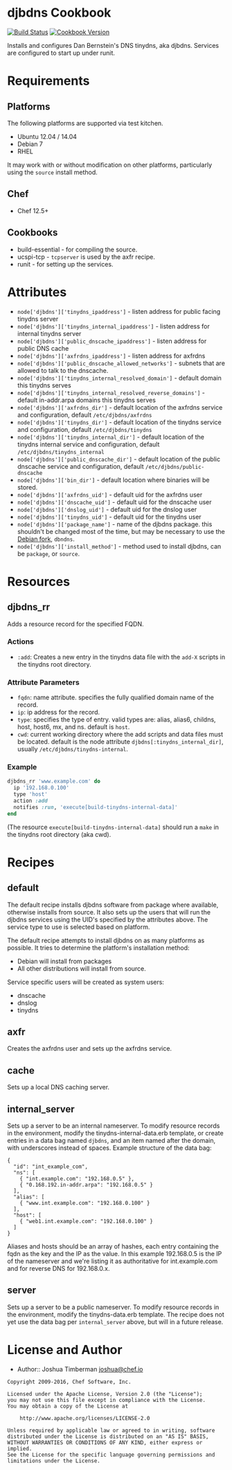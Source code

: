 # djbdns Cookbook

[![Build Status](https://travis-ci.org/chef-cookbooks/djbdns.svg?branch=master)](https://travis-ci.org/chef-cookbooks/djbdns) [![Cookbook Version](https://img.shields.io/cookbook/v/djbdns.svg)](https://supermarket.chef.io/cookbooks/djbdns)

Installs and configures Dan Bernstein's DNS tinydns, aka djbdns. Services are configured to start up under runit.

# Requirements

## Platforms

The following platforms are supported via test kitchen.

- Ubuntu 12.04 / 14.04
- Debian 7
- RHEL

It may work with or without modification on other platforms, particularly using the `source` install method.

## Chef

- Chef 12.5+

## Cookbooks

- build-essential - for compiling the source.
- ucspi-tcp - `tcpserver` is used by the axfr recipe.
- runit - for setting up the services.

# Attributes

- `node['djbdns']['tinydns_ipaddress']` - listen address for public facing tinydns server
- `node['djbdns']['tinydns_internal_ipaddress']` - listen address for internal tinydns server
- `node['djbdns']['public_dnscache_ipaddress']` - listen address for public DNS cache
- `node['djbdns']['axfrdns_ipaddress']` - listen address for axfrdns
- `node['djbdns']['public_dnscache_allowed_networks']` - subnets that are allowed to talk to the dnscache.
- `node['djbdns']['tinydns_internal_resolved_domain']` - default domain this tinydns serves
- `node['djbdns']['tinydns_internal_resolved_reverse_domains']` - default in-addr.arpa domains this tinydns serves
- `node['djbdns']['axfrdns_dir']` - default location of the axfrdns service and configuration, default `/etc/djbdns/axfrdns`
- `node['djbdns']['tinydns_dir']` - default location of the tinydns service and configuration, default `/etc/djbdns/tinydns`
- `node['djbdns']['tinydns_internal_dir']` - default location of the tinydns internal service and configuration, default `/etc/djbdns/tinydns_internal`
- `node['djbdns']['public_dnscache_dir']` - default location of the public dnscache service and configuration, default `/etc/djbdns/public-dnscache`
- `node['djbdns']['bin_dir']` - default location where binaries will be stored.
- `node['djbdns']['axfrdns_uid']` - default uid for the axfrdns user
- `node['djbdns']['dnscache_uid']` - default uid for the dnscache user
- `node['djbdns']['dnslog_uid']` - default uid for the dnslog user
- `node['djbdns']['tinydns_uid']` - default uid for the tinydns user
- `node['djbdns']['package_name']` - name of the djbdns package. this shouldn't be changed most of the time, but may be necessary to use the [Debian fork](http://en.wikipedia.org/wiki/Dbndns), `dbndns`.
- `node['djbdns']['install_method']` - method used to install djbdns, can be `package`, or `source`.

# Resources

## djbdns_rr

Adds a resource record for the specified FQDN.

### Actions

- `:add`: Creates a new entry in the tinydns data file with the `add-X` scripts in the tinydns root directory.

### Attribute Parameters

- `fqdn`: name attribute. specifies the fully qualified domain name of the record.
- `ip`: ip address for the record.
- `type`: specifies the type of entry. valid types are: alias, alias6, childns, host, host6, mx, and ns. default is `host`.
- `cwd`: current working directory where the add scripts and data files must be located. default is the node attribute `djbdns[:tinydns_internal_dir]`, usually `/etc/djbdns/tinydns-internal`.

### Example

```ruby
djbdns_rr 'www.example.com' do
  ip '192.168.0.100'
  type 'host'
  action :add
  notifies :run, 'execute[build-tinydns-internal-data]'
end
```

(The resource `execute[build-tinydns-internal-data]` should run a `make` in the tinydns root directory (aka cwd).

# Recipes

## default

The default recipe installs djbdns software from package where available, otherwise installs from source. It also sets up the users that will run the djbdns services using the UID's specified by the attributes above. The service type to use is selected based on platform.

The default recipe attempts to install djbdns on as many platforms as possible. It tries to determine the platform's installation method:

- Debian will install from packages
- All other distributions will install from source.

Service specific users will be created as system users:

- dnscache
- dnslog
- tinydns

## axfr

Creates the axfrdns user and sets up the axfrdns service.

## cache

Sets up a local DNS caching server.

## internal_server

Sets up a server to be an internal nameserver. To modify resource records in the environment, modify the tinydns-internal-data.erb template, or create entries in a data bag named `djbdns`, and an item named after the domain, with underscores instead of spaces. Example structure of the data bag:

```
{
  "id": "int_example_com",
  "ns": [
    { "int.example.com": "192.168.0.5" },
    { "0.168.192.in-addr.arpa": "192.168.0.5" }
  ],
  "alias": [
    { "www.int.example.com": "192.168.0.100" }
  ],
  "host": [
    { "web1.int.example.com": "192.168.0.100" }
  ]
}
```

Aliases and hosts should be an array of hashes, each entry containing the fqdn as the key and the IP as the value. In this example 192.168.0.5 is the IP of the nameserver and we're listing it as authoritative for int.example.com and for reverse DNS for 192.168.0.x.

## server

Sets up a server to be a public nameserver. To modify resource records in the environment, modify the tinydns-data.erb template. The recipe does not yet use the data bag per `internal_server` above, but will in a future release.

# License and Author

- Author:: Joshua Timberman [joshua@chef.io](mailto:joshua@chef.io)

```text
Copyright 2009-2016, Chef Software, Inc.

Licensed under the Apache License, Version 2.0 (the "License");
you may not use this file except in compliance with the License.
You may obtain a copy of the License at

    http://www.apache.org/licenses/LICENSE-2.0

Unless required by applicable law or agreed to in writing, software
distributed under the License is distributed on an "AS IS" BASIS,
WITHOUT WARRANTIES OR CONDITIONS OF ANY KIND, either express or implied.
See the License for the specific language governing permissions and
limitations under the License.
```
